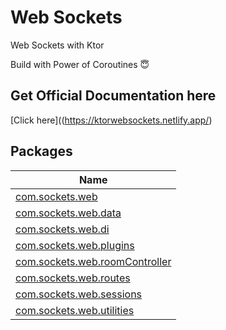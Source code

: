 # Web Sockets
Web Sockets with Ktor

Build with Power of Coroutines 😇 

## Get Official Documentation here
[Click here]((https://ktorwebsockets.netlify.app/)


## Packages

| Name |
|---|
| [com.sockets.web](com.sockets.web/com.sockets.web/index.md) |
| [com.sockets.web.data](com.sockets.web/com.sockets.web.data/index.md) |
| [com.sockets.web.di](com.sockets.web/com.sockets.web.di/index.md) |
| [com.sockets.web.plugins](com.sockets.web/com.sockets.web.plugins/index.md) |
| [com.sockets.web.roomController](com.sockets.web/com.sockets.web.roomController/index.md) |
| [com.sockets.web.routes](com.sockets.web/com.sockets.web.routes/index.md) |
| [com.sockets.web.sessions](com.sockets.web/com.sockets.web.sessions/index.md) |
| [com.sockets.web.utilities](com.sockets.web/com.sockets.web.utilities/index.md) |

